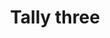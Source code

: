 ---
title: Tally three
tags: ["tally", "three", "count", "score", "total", "points", "sum"]
icon: tally-three
svg: '<svg xmlns="http://www.w3.org/2000/svg" width="24" height="24" fill="none" viewBox="0 0 24 24" stroke-width="1.5" stroke-linecap="round" stroke-linejoin="round" stroke="currentColor"><path d="M4 4v16M9.333 4v16m5.334-16v16"/></svg>'
---